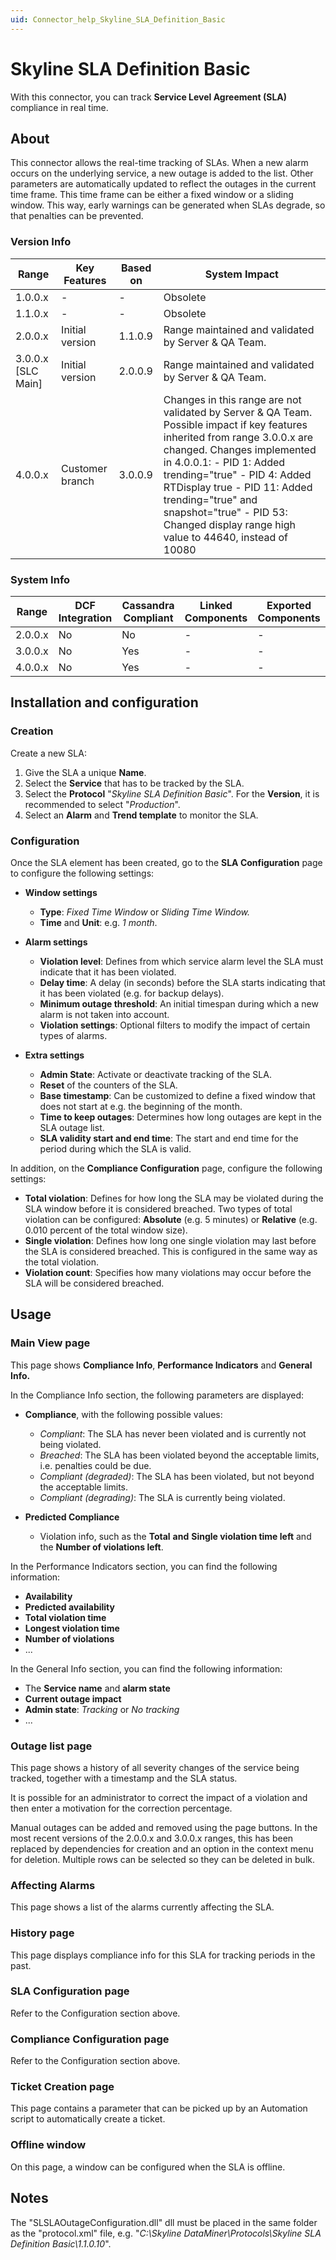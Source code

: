 ```yaml
---
uid: Connector_help_Skyline_SLA_Definition_Basic
---
```


# Skyline SLA Definition Basic

With this connector, you can track **Service Level Agreement (SLA)** compliance in real time.

## About

This connector allows the real-time tracking of SLAs. When a new alarm occurs on the underlying service, a new outage is added to the list. Other parameters are automatically updated to reflect the outages in the current time frame. This time frame can be either a fixed window or a sliding window. This way, early warnings can be generated when SLAs degrade, so that penalties can be prevented.

### Version Info

| **Range**            | **Key Features** | **Based on** | **System Impact**                                                                                                                                                                                                                                                                                                                                             |
|----------------------|------------------|--------------|---------------------------------------------------------------------------------------------------------------------------------------------------------------------------------------------------------------------------------------------------------------------------------------------------------------------------------------------------------------|
| 1.0.0.x              | \-               | \-           | Obsolete                                                                                                                                                                                                                                                                                                                                                      |
| 1.1.0.x              | \-               | \-           | Obsolete                                                                                                                                                                                                                                                                                                                                                      |
| 2.0.0.x              | Initial version  | 1.1.0.9      | Range maintained and validated by Server & QA Team.                                                                                                                                                                                                                                                                                                    |
| 3.0.0.x \[SLC Main\] | Initial version  | 2.0.0.9      | Range maintained and validated by Server & QA Team.                                                                                                                                                                                                                                                                                                    |
| 4.0.0.x              | Customer branch  | 3.0.0.9      | Changes in this range are not validated by Server & QA Team. Possible impact if key features inherited from range 3.0.0.x are changed. Changes implemented in 4.0.0.1: - PID 1: Added trending="true" - PID 4: Added RTDisplay true - PID 11: Added trending="true" and snapshot="true" - PID 53: Changed display range high value to 44640, instead of 10080 |

### System Info

| Range     | DCF Integration     | Cassandra Compliant     | Linked Components     | Exported Components     |
|-----------|---------------------|-------------------------|-----------------------|-------------------------|
| 2.0.0.x   | No                  | No                      | \-                    | \-                      |
| 3.0.0.x   | No                  | Yes                     | \-                    | \-                      |
| 4.0.0.x   | No                  | Yes                     | \-                    | \-                      |

## Installation and configuration

### Creation

Create a new SLA:

1. Give the SLA a unique **Name**.
2. Select the **Service** that has to be tracked by the SLA.
3. Select the **Protocol** "*Skyline SLA Definition Basic*". For the **Version**, it is recommended to select "*Production*".
4. Select an **Alarm** and **Trend template** to monitor the SLA.

### Configuration

Once the SLA element has been created, go to the **SLA Configuration** page to configure the following settings:

- **Window settings**

  - **Type**: *Fixed Time Window* or *Sliding Time Window.*
  - **Time** and **Unit**: e.g. *1 month*.

- **Alarm settings**

  - **Violation level**: Defines from which service alarm level the SLA must indicate that it has been violated.
  - **Delay time**: A delay (in seconds) before the SLA starts indicating that it has been violated (e.g. for backup delays).
  - **Minimum outage threshold**: An initial timespan during which a new alarm is not taken into account.
  - **Violation settings**: Optional filters to modify the impact of certain types of alarms.

- **Extra settings**

  - **Admin State**: Activate or deactivate tracking of the SLA.
  - **Reset** of the counters of the SLA.
  - **Base timestamp**: Can be customized to define a fixed window that does not start at e.g. the beginning of the month.
  - **Time to keep outages**: Determines how long outages are kept in the SLA outage list.
  - **SLA validity start and end time**: The start and end time for the period during which the SLA is valid.

In addition, on the **Compliance Configuration** page, configure the following settings:

- **Total violation**: Defines for how long the SLA may be violated during the SLA window before it is considered breached. Two types of total violation can be configured: **Absolute** (e.g. 5 minutes) or **Relative** (e.g. 0.010 percent of the total window size).
- **Single violation**: Defines how long one single violation may last before the SLA is considered breached. This is configured in the same way as the total violation.
- **Violation count**: Specifies how many violations may occur before the SLA will be considered breached.

## Usage

### Main View page

This page shows **Compliance Info**, **Performance Indicators** and **General Info.**

In the Compliance Info section, the following parameters are displayed:

- **Compliance**, with the following possible values:

  - *Compliant*: The SLA has never been violated and is currently not being violated.
  - *Breached*: The SLA has been violated beyond the acceptable limits, i.e. penalties could be due.
  - *Compliant (degraded)*: The SLA has been violated, but not beyond the acceptable limits.
  - *Compliant (degrading)*: The SLA is currently being violated.

- **Predicted Compliance**

  - Violation info, such as the **Total** **and** **Single violation time left** and the **Number of violations left**.

In the Performance Indicators section, you can find the following information:

- **Availability**
- **Predicted availability**
- **Total violation time**
- **Longest violation time**
- **Number of violations**
- ...

In the General Info section, you can find the following information:

- The **Service name** and **alarm state**
- **Current outage impact**
- **Admin state**: *Tracking* or *No tracking*
- ...

### Outage list page

This page shows a history of all severity changes of the service being tracked, together with a timestamp and the SLA status.

It is possible for an administrator to correct the impact of a violation and then enter a motivation for the correction percentage.

Manual outages can be added and removed using the page buttons. In the most recent versions of the 2.0.0.x and 3.0.0.x ranges, this has been replaced by dependencies for creation and an option in the context menu for deletion. Multiple rows can be selected so they can be deleted in bulk.

### Affecting Alarms

This page shows a list of the alarms currently affecting the SLA.

### History page

This page displays compliance info for this SLA for tracking periods in the past.

### SLA Configuration page

Refer to the Configuration section above.

### Compliance Configuration page

Refer to the Configuration section above.

### Ticket Creation page

This page contains a parameter that can be picked up by an Automation script to automatically create a ticket.

### Offline window

On this page, a window can be configured when the SLA is offline.

## Notes

The "SLSLAOutageConfiguration.dll" dll must be placed in the same folder as the "protocol.xml" file, e.g. "*C:\Skyline DataMiner\Protocols\Skyline SLA Definition Basic\1.1.0.10*".

